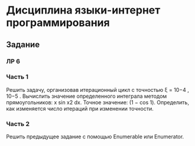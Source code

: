 # Дисциплина языки-интернет программирования
## Задание

### ЛР 6

### Часть 1

Решить задачу, организовав итерационный цикл с точностью ξ = 10−4 , 10−5 .
Вычислить значение определенного интеграла методом прямоугольников: x sin x2 dx. 
Точное значение: (1 − cos 1). Определить, как изменяется число итераций при изменении точности.

### Часть 2

Решить предыдущее задание с помощью Enumerable или Enumerator.
